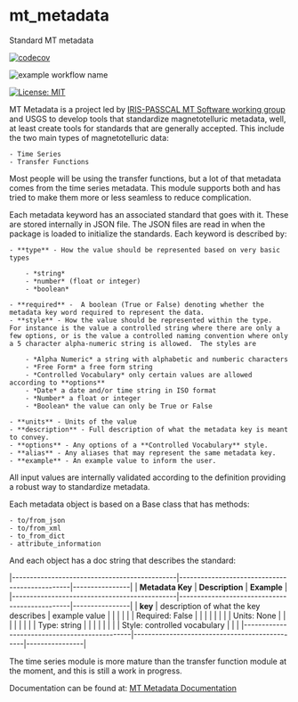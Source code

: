 # mt_metadata
 Standard MT metadata

[![codecov](https://codecov.io/gh/kujaku11/mt_metadata/branch/main/graph/badge.svg?token=1WYF0G1L3D)](https://codecov.io/gh/kujaku11/mt_metadata)

![example workflow name](https://github.com/kujaku11/mt_metadata/workflows/TestingInConda/badge.svg)

[![License: MIT](https://img.shields.io/badge/License-MIT-yellow.svg)](https://opensource.org/licenses/MIT)

MT Metadata is a project led by [IRIS-PASSCAL MT Software working group](https://www.iris.edu/hq/about_iris/governance/mt_soft>) and USGS to develop tools that standardize magnetotelluric metadata, well, at least create tools for standards that are generally accepted.  This include the two main types of magnetotelluric data:

    - Time Series 
    - Transfer Functions

Most people will be using the transfer functions, but a lot of that metadata comes from the time series metadata.  This module supports both and has tried to make them more or less seamless to reduce complication.

Each metadata keyword has an associated standard that goes with it.  These are stored internally in JSON file.  The JSON files are read in when the package is loaded to initialize the standards.  Each keyword is described by:  

    - **type** - How the value should be represented based on very basic types
	
		- *string*
		- *number* (float or integer)
		- *boolean*
		
	- **required** -  A boolean (True or False) denoting whether the metadata key word required to represent the data.
	- **style** - How the value should be represented within the type.  For instance is the value a controlled string where there are only a few options, or is the value a controlled naming convention where only a 5 character alpha-numeric string is allowed.  The styles are
	
		- *Alpha Numeric* a string with alphabetic and numberic characters
		- *Free Form* a free form string
		- *Controlled Vocabulary* only certain values are allowed according to **options**
		- *Date* a date and/or time string in ISO format
		- *Number* a float or integer
		- *Boolean* the value can only be True or False 
		
	- **units** - Units of the value
	- **description** - Full description of what the metadata key is meant to convey.
	- **options** - Any options of a **Controlled Vocabulary** style.
	- **alias** - Any aliases that may represent the same metadata key.
	- **example** - An example value to inform the user.

All input values are internally validated according to the definition providing a robust way to standardize metadata.

Each metadata object is based on a Base class that has methods:

    - to/from_json
    - to/from_xml
    - to_from_dict
    - attribute_information

And each object has a doc string that describes the standard: 

|----------------------------------------------|-----------------------------------------------|----------------|
| **Metadata Key**                             | **Description**                               | **Example**    |
|----------------------------------------------|-----------------------------------------------|----------------|
| **key**                                      | description of what the key describes         |  example value |
|                                              |                                               |                |
| Required: False                              |                                               |                |
|                                              |                                               |                |
| Units: None                                  |                                               |                |
|                                              |                                               |                |
| Type: string                                 |                                               |                |
|                                              |                                               |                |
| Style: controlled vocabulary                 |                                               |                |
|----------------------------------------------|-----------------------------------------------|----------------|

The time series module is more mature than the transfer function module at the moment, and this is still a work in progress.

Documentation can be found at: [MT Metadata Documentation](https://mt-metadata.readthedocs.io/en/latest/)
